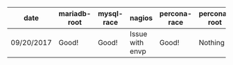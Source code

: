 date      | mariadb-root| mysql-race      | nagios          | percona-race | percona-root | tomcat-local | tomcat-remote | wget       |
----------|-------------|-----------------| ----------------|--------------|--------------|--------------|---------------|------------|
09/20/2017| Good!       | Good!           | Issue with envp | Good!        | Nothing :(   | Dirty data   | Dirty data    | Nothing :( |
